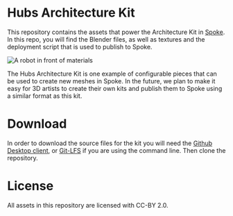 # Hubs Architecture Kit

This repository contains the assets that power the Architecture Kit in [Spoke](https://hubs.mozilla.com/spoke). In this repo, you will find the Blender files, as well as textures and the deployment script that is used to publish to Spoke. 

![A robot in front of materials](https://github.com/misslivirose/hubs-architecture-kit/raw/patch-1/assets/MaterialTesting.png)

The Hubs Architecture Kit is one example of configurable pieces that can be used to create new meshes in Spoke. In the future, we plan to make it easy for 3D artists to create their own kits and publish them to Spoke using a similar format as this kit.

# Download

In order to download the source files for the kit you will need the [Github Desktop client](https://desktop.github.com/), or [Git-LFS](https://git-lfs.github.com/) if you are using the command line. Then clone the repository.

# License
All assets in this repository are licensed with CC-BY 2.0.
